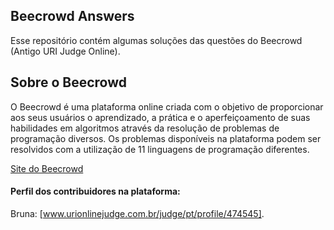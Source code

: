 ## Beecrowd Answers

Esse repositório contém algumas soluções das questões do Beecrowd (Antigo URI Judge Online).

## Sobre o Beecrowd
O Beecrowd é uma plataforma online criada com o objetivo de proporcionar aos seus usuários o aprendizado, a prática e o aperfeiçoamento de suas habilidades em algoritmos através da resolução de problemas de programação diversos. 
Os problemas disponíveis na plataforma podem ser resolvidos com a utilização de 11 linguagens de programação diferentes.

[Site do Beecrowd](www.beecrowd.com.br)

#### Perfil dos contribuidores na plataforma:

Bruna: [www.urionlinejudge.com.br/judge/pt/profile/474545].
